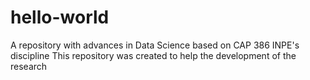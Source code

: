 # hello-world
A repository with advances in Data Science based on CAP 386 INPE's discipline
This repository was created to help the development of the research
